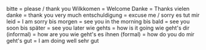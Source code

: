 bitte = please / thank you
Wilkkomen = Welcome
Danke = Thanks
vielen danke = thank you very much
entschuldigung = excuse me / sorry
es tut mir leid = I am sorry
bis morgen = see you in the morning
bis bald = see you soon
bis später  = see you later
wie gehts = how is it going
wie geht's dir (informal) = how are you
wie geht's es ihnen (formal) = how do you do
mir geht's gut = I am doing well
sehr gut

